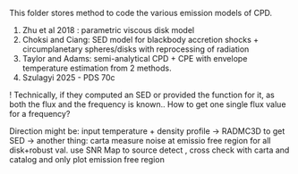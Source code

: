 This folder stores method to code the various emission models of CPD.

1. Zhu et al 2018  : parametric viscous disk model
2. Choksi and Ciang: SED model for blackbody accretion shocks + circumplanetary spheres/disks with reprocessing of radiation
3. Taylor and Adams: semi-analytical CPD + CPE with envelope temperature estimation from 2 methods.
4. Szulagyi 2025 - PDS 70c  

! Technically, if they computed an SED or provided the function for it, as both the flux and the frequency is known..
How to get one single flux value for a frequency? 

Direction might be: input temperature + density profile -> RADMC3D to get SED ->
another thing: carta measure noise at emissio free region for all disk+robust val. use SNR Map to source detect , cross check with carta and catalog and only plot emission free region